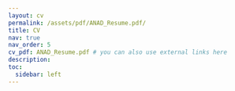 ```yaml
---
layout: cv
permalink: /assets/pdf/ANAD_Resume.pdf/
title: CV
nav: true
nav_order: 5
cv_pdf: ANAD_Resume.pdf # you can also use external links here
description: 
toc:
  sidebar: left
---
```

